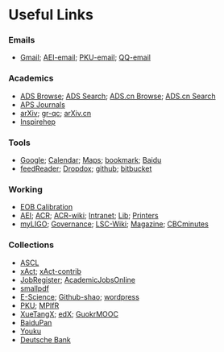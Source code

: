 # Useful Links

### Emails

- [Gmail](http://www.gmail.com); 
  [AEI-email](http://mailserv.aei.mpg.de/);
  [PKU-email](http://water.pku.edu.cn);
  [QQ-email](http://mail.qq.com/)

### Academics

- [ADS Browse](http://adsabs.harvard.edu/bib_abs.html);
  [ADS Search](http://adsabs.harvard.edu/abstract_service.html);
  [ADS.cn Browse](http://ads.bao.ac.cn/bib_abs.html);
  [ADS.cn Search](http://ads.bao.ac.cn/abstract_service.html)
- [APS Journals](http://journals.aps.org/)
- [arXiv](http://www.arXiv.org);
  [gr-qc](http://arxiv.org/list/gr-qc/new);
  [arXiv.cn](http://cn.arXiv.org)
- [Inspirehep](http://inspirehep.net/)
  
### Tools  
  
- [Google](http://www.google.com/ncr); 
  [Calendar](https://www.google.com/calendar);
  [Maps](https://www.google.com/maps);
  [bookmark](https://www.google.com/bookmarks/);
  [Baidu](http://www.baidu.com)
- [feedReader](http://feedreader.com/online/);
  [Dropdox](https://www.dropbox.com/home);
  [github](https://github.com/);
  [bitbucket](https://bitbucket.org/)


### Working

- [EOB Calibration](https://galahad.aei.mpg.de/~lshao/LVC/EOB_Calibration/Individual_Cases/)
- [AEI](http://www.aei.mpg.de/); 
  [ACR](http://www.aei.mpg.de/1282161/Astrophysical_and_Cosmological_Relativity);
  [ACR-wiki](https://astro-cosmo-rel-wiki.aei.mpg.de);
  [Intranet](https://intranet.aei.mpg.de/);
  [Lib](http://vlibserv.aei.mpg.de/libero/WebOpac.cls?VERSION=2&ACTION=LANGXX&RSN=0&DATA=MPI&TOKEN=IDZHhA0ePV3537&Z=1);
  [Printers](https://intranet.aei.mpg.de/general-information/it-department/it-help-center-golm/how-to/printers-at-aei-golm)
- [myLIGO](https://my.ligo.org/);
  [Governance](http://www.ligo.org/about/governance.php);
  [LSC-Wiki](https://wiki.ligo.org/viewauth/LSC/WebHome);
  [Magazine](http://www.ligo.org/magazine/);
  [CBCminutes](https://www.lsc-group.phys.uwm.edu/ligovirgo/cbcnote/CBCminutes)

### Collections

- [ASCL](http://ascl.net/)
- [xAct](http://www.xact.es/index.html);
	[xAct-contrib](http://contrib.xact.es/)
- [JobRegister](https://jobregister.aas.org/);
  [AcademicJobsOnline](https://academicjobsonline.org)
- [smallpdf](http://smallpdf.com/)
- [E-Science](http://www.escience.cn/people/shao);
  [Github-shao](http://friendshao.github.io);
  [wordpress](https://myfriendshao.wordpress.com/)
- [PKU](http://www.pku.edu.cn/);
  [MPIfR](http://www.mpifr-bonn.mpg.de/2169/en)
- [XueTangX](http://www.xuetangx.com/dashboard);
  [edX](https://courses.edx.org/dashboard);
  [GuokrMOOC](http://mooc.guokr.com/)
- [BaiduPan](http://pan.baidu.com)
- [Youku](http://www.youku.com/)
- [Deutsche Bank](https://meine.deutsche-bank.de/trxm/db/)


